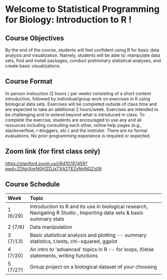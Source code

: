 # Welcome to Statistical Programming for Biology: Introduction to R  ! #

## Course Objectives ##

By the end of the course, students will feel confident using R for basic data analysis and visualization. Namely, students will be able to: manipulate data sets, find and install packages, conduct preliminary statistical analyses, and create basic visualizations.

## Course Format ##
In-person instruction (2 hours / per week) consisting of a short content introduction, followed by individual/group work on exercises in R using biological data sets. Exercises will be completed outside of class time and are expected to take an additional 2 hours/week. Exercises are intended to be challenging and to extend beyond what is introduced in class. To complete the exercise, students are encouraged to use any and all resources including consulting each other, online help pages (e.g., stackoverflow, r-bloggers, etc.) and the instrutor. There are no formal evaluations. No prior programming experience is required or expected. 

## Zoom link (for first class only) ##

https://stanford.zoom.us/j/6410787459?pwd=ZDhjcXorN0h1ZDJxTXA2TEZyNnNGZz09

## Course Schedule ##

| Week | Topic | 
| :---- | :---- | 
| 1 (6/29) | Introduction to R and its use in biological research, Navigating R Studio , Importing data sets & basic summary stats | 
| 2 (7/6) | Data manipulation | 
| 3 (7/13) | Basic statistical analysis and plotting -- summary statistics, t.tests, chi-squared, ggplot | 
| 4 (7/20) | An intro to 'advanced' topics in R -- for loops, if/else statements, writing functions |
| 5 (7/27) | Group project on a biological dataset of your choosing |
